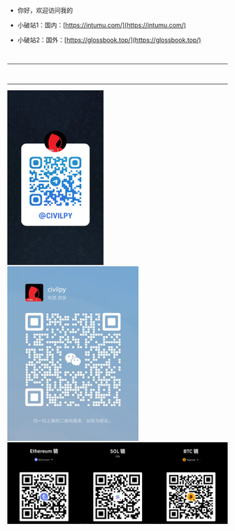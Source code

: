 
  
- 你好，欢迎访问我的

- 小破站1：国内：[https://intumu.com/](https://intumu.com/)

- 小破站2：国外：[https://glossbook.top/](https://glossbook.top/)

<br><hr>
 

<br><hr>

<div style="text-align: left; display: inline-block;">
  
  <img src="https://github.com/yeayee/yeayee/blob/main/%E5%BE%AE%E4%BF%A1%E5%9B%BE%E7%89%87_20240731085559.jpg" alt="Telegram" width="220" height="400" />

  
  <img src="https://github.com/yeayee/yeayee/blob/main/%E5%BE%AE%E4%BF%A1%E5%9B%BE%E7%89%87_20240731085721.jpg" alt="微信" width="300" height="400" />
</div>
  <img src="https://github.com/yeayee/yeayee/blob/main/2025-05-12_151006.png" alt="Telegram"  />
